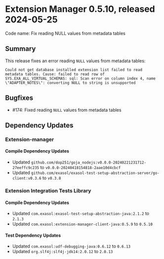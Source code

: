 # Extension Manager 0.5.10, released 2024-05-25

Code name: Fix reading NULL values from metadata tables

## Summary

This release fixes an error reading `NULL` values from metadata tables:

```
Could not get database installed extension list failed to read metadata tables. Cause: failed to read row of SYS.EXA_ALL_VIRTUAL_SCHEMAS: sql: Scan error on column index 4, name \"ADAPTER_NOTES\": converting NULL to string is unsupported
```

## Bugfixes

* #174: Fixed reading `NULL` values from metadata tables

## Dependency Updates

### Extension-manager

#### Compile Dependency Updates

* Updated `github.com/dop251/goja_nodejs:v0.0.0-20240221231712-27eeffc9c235` to `v0.0.0-20240418154818-2aae10d4cbcf`
* Updated `github.com/exasol/exasol-test-setup-abstraction-server/go-client:v0.3.6` to `v0.3.8`

### Extension Integration Tests Library

#### Compile Dependency Updates

* Updated `com.exasol:exasol-test-setup-abstraction-java:2.1.2` to `2.1.3`
* Updated `com.exasol:extension-manager-client-java:0.5.9` to `0.5.10`

#### Test Dependency Updates

* Updated `com.exasol:udf-debugging-java:0.6.12` to `0.6.13`
* Updated `org.slf4j:slf4j-jdk14:2.0.12` to `2.0.13`
